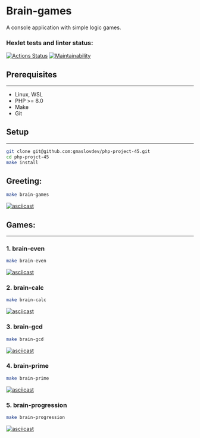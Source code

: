 # Brain-games

A console application with simple logic games.

### Hexlet tests and linter status:
[![Actions Status](https://github.com/gmaslovdev/php-project-45/actions/workflows/hexlet-check.yml/badge.svg)](https://github.com/gmaslovdev/php-project-45/actions)
[![Maintainability](https://api.codeclimate.com/v1/badges/c93148754cecfb92f193/maintainability)](https://codeclimate.com/github/gmaslovdev/php-project-45/maintainability)
## Prerequisites

----
- Linux, WSL
- PHP >= 8.0
- Make
- Git

## Setup

---
```bash
git clone git@github.com:gmaslovdev/php-project-45.git
cd php-projct-45
make install
```
## Greeting:
```bash
make brain-games
```
[![asciicast](https://asciinema.org/a/lush8gS8ouOkSLTmAQjgI83rP.svg)](https://asciinema.org/a/lush8gS8ouOkSLTmAQjgI83rP)

## Games:

---

### 1. brain-even
```bash
make brain-even
```
[![asciicast](https://asciinema.org/a/J4feGnJ26yyYEHlDwIZxMN2Iw.svg)](https://asciinema.org/a/J4feGnJ26yyYEHlDwIZxMN2Iw)

### 2. brain-calc
```bash
make brain-calc
```
[![asciicast](https://asciinema.org/a/zoSeEGLAzCL3Xp8KJUsjpTwxM.svg)](https://asciinema.org/a/zoSeEGLAzCL3Xp8KJUsjpTwxM)

### 3. brain-gcd
```bash
make brain-gcd
```
[![asciicast](https://asciinema.org/a/t6nt01nk5X70UggcnDAdVGfHJ.svg)](https://asciinema.org/a/t6nt01nk5X70UggcnDAdVGfHJ)

### 4. brain-prime
```bash
make brain-prime
```
[![asciicast](https://asciinema.org/a/iWdA7kScznhOZsba3QtvwDujp.svg)](https://asciinema.org/a/iWdA7kScznhOZsba3QtvwDujp)

### 5. brain-progression
```bash
make brain-progression
```
[![asciicast](https://asciinema.org/a/o4mvp8kCZIfY2l9wHc8pJG6f5.svg)](https://asciinema.org/a/o4mvp8kCZIfY2l9wHc8pJG6f5)
